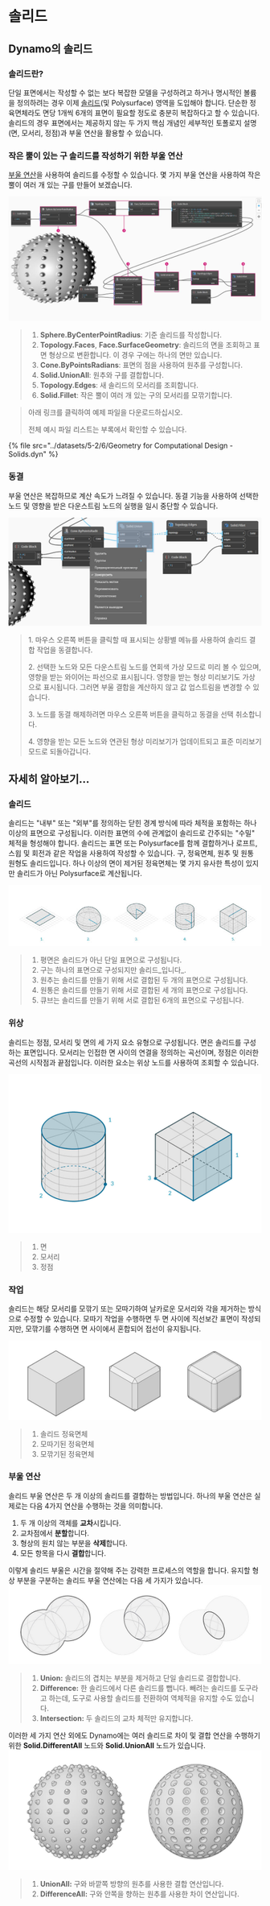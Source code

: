 # 솔리드

## Dynamo의 솔리드

### 솔리드란?

단일 표면에서는 작성할 수 없는 보다 복잡한 모델을 구성하려고 하거나 명시적인 볼륨을 정의하려는 경우 이제 [솔리드](5-6\_solids.md#solids)(및 Polysurface) 영역을 도입해야 합니다. 단순한 정육면체라도 면당 1개씩 6개의 표면이 필요할 정도로 충분히 복잡하다고 할 수 있습니다. 솔리드의 경우 표면에서는 제공하지 않는 두 가지 핵심 개념인 세부적인 토폴로지 설명(면, 모서리, 정점)과 부울 연산을 활용할 수 있습니다.

### 작은 뿔이 있는 구 솔리드를 작성하기 위한 부울 연산

[부울 연산](5-6\_solids.md#boolean-operations)을 사용하여 솔리드를 수정할 수 있습니다. 몇 가지 부울 연산을 사용하여 작은 뿔이 여러 개 있는 구를 만들어 보겠습니다.

![](<../images/5-2/6/solids  - spiky ball.jpg>)

> 1. **Sphere.ByCenterPointRadius**: 기준 솔리드를 작성합니다.
> 2. **Topology.Faces**, **Face.SurfaceGeometry**: 솔리드의 면을 조회하고 표면 형상으로 변환합니다. 이 경우 구에는 하나의 면만 있습니다.
> 3. **Cone.ByPointsRadians**: 표면의 점을 사용하여 원추를 구성합니다.
> 4. **Solid.UnionAll**: 원추와 구를 결합합니다.
> 5. **Topology.Edges**: 새 솔리드의 모서리를 조회합니다.
> 6. **Solid.Fillet**: 작은 뿔이 여러 개 있는 구의 모서리를 모깎기합니다.

> 아래 링크를 클릭하여 예제 파일을 다운로드하십시오.
>
> 전체 예시 파일 리스트는 부록에서 확인할 수 있습니다.

{% file src="../datasets/5-2/6/Geometry for Computational Design - Solids.dyn" %}

### 동결

부울 연산은 복잡하므로 계산 속도가 느려질 수 있습니다. 동결 기능을 사용하여 선택한 노드 및 영향을 받은 다운스트림 노드의 실행을 일시 중단할 수 있습니다.

![](<../images/5-2/6/solids - freeze node.jpg>)

> 1\. 마우스 오른쪽 버튼을 클릭할 때 표시되는 상황별 메뉴를 사용하여 솔리드 결합 작업을 동결합니다.
>
> 2\. 선택한 노드와 모든 다운스트림 노드를 연회색 가상 모드로 미리 볼 수 있으며, 영향을 받는 와이어는 파선으로 표시됩니다. 영향을 받는 형상 미리보기도 가상으로 표시됩니다. 그러면 부울 결합을 계산하지 않고 값 업스트림을 변경할 수 있습니다.
>
> 3\. 노드를 동결 해제하려면 마우스 오른쪽 버튼을 클릭하고 동결을 선택 취소합니다.
>
> 4\. 영향을 받는 모든 노드와 연관된 형상 미리보기가 업데이트되고 표준 미리보기 모드로 되돌아갑니다.

## 자세히 알아보기...

### 솔리드

솔리드는 "내부" 또는 "외부"를 정의하는 닫힌 경계 방식에 따라 체적을 포함하는 하나 이상의 표면으로 구성됩니다. 이러한 표면의 수에 관계없이 솔리드로 간주되는 "수밀" 체적을 형성해야 합니다. 솔리드는 표면 또는 Polysurface를 함께 결합하거나 로프트, 스윕 및 회전과 같은 작업을 사용하여 작성할 수 있습니다. 구, 정육면체, 원추 및 원통 원형도 솔리드입니다. 하나 이상의 면이 제거된 정육면체는 몇 가지 유사한 특성이 있지만 솔리드가 아닌 Polysurface로 계산됩니다.

![솔리드](../images/5-2/6/Primitives.jpg)

> 1. 평면은 솔리드가 아닌 단일 표면으로 구성됩니다.
> 2. 구는 하나의 표면으로 구성되지만 솔리드_입니다_.
> 3. 원추는 솔리드를 만들기 위해 서로 결합된 두 개의 표면으로 구성됩니다.
> 4. 원통은 솔리드를 만들기 위해 서로 결합된 세 개의 표면으로 구성됩니다.
> 5. 큐브는 솔리드를 만들기 위해 서로 결합된 6개의 표면으로 구성됩니다.

### 위상

솔리드는 정점, 모서리 및 면의 세 가지 요소 유형으로 구성됩니다. 면은 솔리드를 구성하는 표면입니다. 모서리는 인접한 면 사이의 연결을 정의하는 곡선이며, 정점은 이러한 곡선의 시작점과 끝점입니다. 이러한 요소는 위상 노드를 사용하여 조회할 수 있습니다.

![위상](../images/5-2/6/Solid-topology.jpg)

> 1. 면
> 2. 모서리
> 3. 정점

### 작업

솔리드는 해당 모서리를 모깎기 또는 모따기하여 날카로운 모서리와 각을 제거하는 방식으로 수정할 수 있습니다. 모따기 작업을 수행하면 두 면 사이에 직선보간 표면이 작성되지만, 모깎기를 수행하면 면 사이에서 혼합되어 접선이 유지됩니다.

![](../images/5-2/6/SolidOperations.jpg)

> 1. 솔리드 정육면체
> 2. 모따기된 정육면체
> 3. 모깎기된 정육면체

### 부울 연산

솔리드 부울 연산은 두 개 이상의 솔리드를 결합하는 방법입니다. 하나의 부울 연산은 실제로는 다음 4가지 연산을 수행하는 것을 의미합니다.

1. 두 개 이상의 객체를 **교차**시킵니다.
2. 교차점에서 **분할**합니다.
3. 형상의 원치 않는 부분을 **삭제**합니다.
4. 모든 항목을 다시 **결합**합니다.

이렇게 솔리드 부울은 시간을 절약해 주는 강력한 프로세스의 역할을 합니다. 유지할 형상 부분을 구분하는 솔리드 부울 연산에는 다음 세 가지가 있습니다. ![솔리드 부울](../images/5-2/6/SolidBooleans.jpg)

> 1. **Union:** 솔리드의 겹치는 부분을 제거하고 단일 솔리드로 결합합니다.
> 2. **Difference:** 한 솔리드에서 다른 솔리드를 뺍니다. 빼려는 솔리드를 도구라고 하는데, 도구로 사용할 솔리드를 전환하여 역체적을 유지할 수도 있습니다.
> 3. **Intersection:** 두 솔리드의 교차 체적만 유지합니다.

이러한 세 가지 연산 외에도 Dynamo에는 여러 솔리드로 차이 및 결합 연산을 수행하기 위한 **Solid.DifferentAll** 노드와 **Solid.UnionAll** 노드가 있습니다. ![](../images/5-2/6/BooleanAll.jpg)

> 1. **UnionAll:** 구와 바깥쪽 방향의 원추를 사용한 결합 연산입니다.
> 2. **DifferenceAll:** 구와 안쪽을 향하는 원추를 사용한 차이 연산입니다.

##
